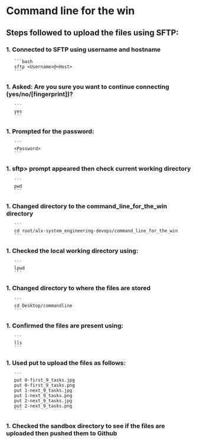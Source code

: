 # Command line for the win

## Steps followed to upload the files using SFTP:

### 1. Connected to SFTP using username and hostname
       ```bash
       sftp <Username>@<Host>
       ```

### 1. Asked: Are you sure you want to continue connecting (yes/no/[fingerprint])?
       ```
       yes
       ```

### 1. Prompted for the password:
       ```
       <Password>
       ```

### 1. sftp> prompt appeared then check current working directory
       ```
       pwd
       ```

### 1. Changed directory to the command_line_for_the_win directory
       ```
       cd root/alx-system_engineering-devops/command_line_for_the_win
       ```

### 1. Checked the local working directory using:
       ```
       lpwd
       ```

### 1. Changed directory to where the files are stored
       ```
       cd Desktop/commandline
       ```

### 1. Confirmed the files are present using:
       ```
       lls
       ```

### 1. Used put to upload the files as follows:
       ```
       put 0-first_9_tasks.jpg
       put 0-first_9_tasks.png
       put 1-next_9_tasks.jpg
       put 1-next_9_tasks.png
       put 2-next_9_tasks.jpg
       put 2-next_9_tasks.png
       ```

### 1. Checked the sandbox directory to see if the files are uploaded then pushed them to Github
